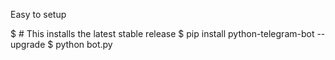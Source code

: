 Easy to setup

  $ # This installs the latest stable release
  $ pip install python-telegram-bot --upgrade
  $ python bot.py
